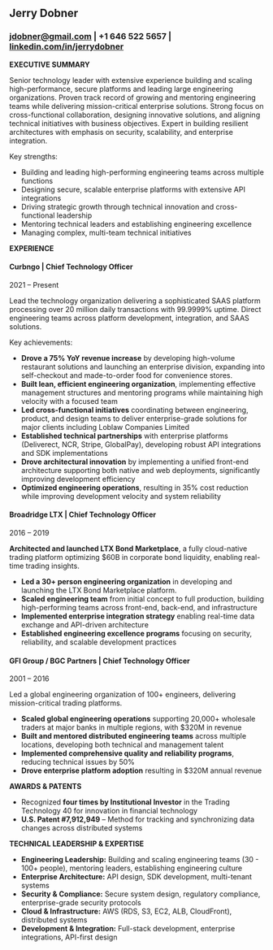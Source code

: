 ## Jerry Dobner
### [jdobner@gmail.com](mailto:jdobner@gmail.com) | +1 646 522 5657 | [linkedin.com/in/jerrydobner](https://www.linkedin.com/in/jerrydobner)

**EXECUTIVE SUMMARY**

Senior technology leader with extensive experience building and scaling high-performance, secure platforms and leading large engineering organizations. Proven track record of growing and mentoring engineering teams while delivering mission-critical enterprise solutions. Strong focus on cross-functional collaboration, designing innovative solutions, and aligning technical initiatives with business objectives. Expert in building resilient architectures with emphasis on security, scalability, and enterprise integration.

Key strengths:
- Building and leading high-performing engineering teams across multiple functions
- Designing secure, scalable enterprise platforms with extensive API integrations
- Driving strategic growth through technical innovation and cross-functional leadership
- Mentoring technical leaders and establishing engineering excellence
- Managing complex, multi-team technical initiatives

**EXPERIENCE**

#### Curbngo | Chief Technology Officer  
2021 – Present  

Lead the technology organization delivering a sophisticated SAAS platform processing over 20 million daily transactions with 99.9999% uptime. Direct engineering teams across platform development, integration, and SAAS solutions.

Key achievements:
- **Drove a 75% YoY revenue increase** by developing high-volume restaurant solutions and launching an enterprise division, expanding into self-checkout and made-to-order food for convenience stores.
- **Built lean, efficient engineering organization**, implementing effective management structures and mentoring programs while maintaining high velocity with a focused team
- **Led cross-functional initiatives** coordinating between engineering, product, and design teams to deliver enterprise-grade solutions for major clients including Loblaw Companies Limited
- **Established technical partnerships** with enterprise platforms (Deliverect, NCR, Stripe, GlobalPay), developing robust API integrations and SDK implementations
- **Drove architectural innovation** by implementing a unified front-end architecture supporting both native and web deployments, significantly improving development efficiency
- **Optimized engineering operations**, resulting in 35% cost reduction while improving development velocity and system reliability

#### Broadridge LTX | Chief Technology Officer  
2016 – 2019  

**Architected and launched LTX Bond Marketplace**, a fully cloud-native trading platform optimizing $60B in corporate bond liquidity, enabling real-time trading insights.
- **Led a 30+ person engineering organization** in developing and launching the LTX Bond Marketplace platform.
- **Scaled engineering team** from initial concept to full production, building high-performing teams across front-end, back-end, and infrastructure
- **Implemented enterprise integration strategy** enabling real-time data exchange and API-driven architecture
- **Established engineering excellence programs** focusing on security, reliability, and scalable development practices

#### GFI Group / BGC Partners | Chief Technology Officer  
2001 – 2016  

Led a global engineering organization of 100+ engineers, delivering mission-critical trading platforms.
- **Scaled global engineering operations** supporting 20,000+ wholesale traders at major banks in multiple regions, with $320M in revenue
- **Built and mentored distributed engineering teams** across multiple locations, developing both technical and management talent
- **Implemented comprehensive quality and reliability programs**, reducing technical issues by 50%
- **Drove enterprise platform adoption** resulting in $320M annual revenue

**AWARDS & PATENTS**

- Recognized **four times by Institutional Investor** in the Trading Technology 40 for innovation in financial technology
- **U.S. Patent #7,912,949** – Method for tracking and synchronizing data changes across distributed systems

**TECHNICAL LEADERSHIP & EXPERTISE**

- **Engineering Leadership:** Building and scaling engineering teams (30 - 100+ people), mentoring leaders, establishing engineering culture
- **Enterprise Architecture:** API design, SDK development, multi-tenant systems
- **Security & Compliance:** Secure system design, regulatory compliance, enterprise-grade security protocols
- **Cloud & Infrastructure:** AWS (RDS, S3, EC2, ALB, CloudFront), distributed systems
- **Development & Integration:** Full-stack development, enterprise integrations, API-first design
